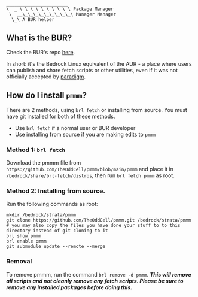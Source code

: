 ```
_______________________
\  _ \ \ \ \ \ \ \ \ \ \ Package Manager
 \  __\_\_\_\_\_\_\_\_\_\ Manager Manager
  \_\ A BUR helper
  ```

## What is the BUR?
Check the BUR's repo [here](https://github.com/TheOddCell/bur).

In short: it's the Bedrock Linux equivalent of the AUR - a place where users can publish and share fetch scripts or other utilities, even if it was not officially accepted by [paradigm](https://github.com/paradigm).
## How do I install `pmmm`?
There are 2 methods, using `brl fetch` or installing from source.
You must have git installed for both of these methods.
* Use `brl fetch` if a normal user or BUR developer
* Use installing from source if you are making edits to `pmmm`
### Method 1: `brl fetch`
Download the pmmm file from `https://github.com/TheOddCell/pmmm/blob/main/pmmm` and place it in `/bedrock/share/brl-fetch/distros`, then run `brl fetch pmmm` as root.
### Method 2: Installing from source.
Run the following commands as root:
```
mkdir /bedrock/strata/pmmm
git clone https://github.com/TheOddCell/pmmm.git /bedrock/strata/pmmm
# you may also copy the files you have done your stuff to to this directory instead of git cloning to it
brl show pmmm
brl enable pmmm
git submodule update --remote --merge
```
### Removal
To remove pmmm, run the command `brl remove -d pmmm`. ***This will remove all scripts and not cleanly remove any fetch scripts. Please be sure to remove any installed packages before doing this.***
